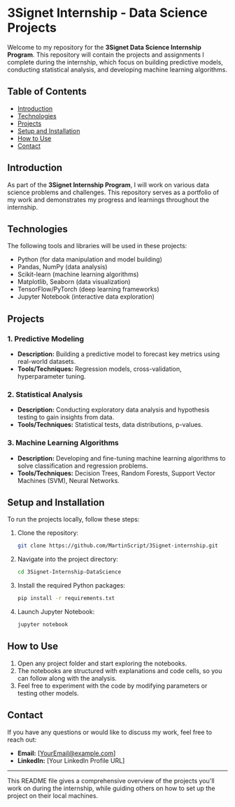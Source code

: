 # 3Signet Internship - Data Science Projects

Welcome to my repository for the **3Signet Data Science Internship Program**. This repository will contain the projects and assignments I complete during the internship, which focus on building predictive models, conducting statistical analysis, and developing machine learning algorithms.

## Table of Contents
- [Introduction](#introduction)
- [Technologies](#technologies)
- [Projects](#projects)
- [Setup and Installation](#setup-and-installation)
- [How to Use](#how-to-use)
- [Contact](#contact)

## Introduction
As part of the **3Signet Internship Program**, I will work on various data science problems and challenges. This repository serves as a portfolio of my work and demonstrates my progress and learnings throughout the internship.

## Technologies
The following tools and libraries will be used in these projects:
- Python (for data manipulation and model building)
- Pandas, NumPy (data analysis)
- Scikit-learn (machine learning algorithms)
- Matplotlib, Seaborn (data visualization)
- TensorFlow/PyTorch (deep learning frameworks)
- Jupyter Notebook (interactive data exploration)

## Projects

### 1. Predictive Modeling
- **Description:** Building a predictive model to forecast key metrics using real-world datasets.
- **Tools/Techniques:** Regression models, cross-validation, hyperparameter tuning.

### 2. Statistical Analysis
- **Description:** Conducting exploratory data analysis and hypothesis testing to gain insights from data.
- **Tools/Techniques:** Statistical tests, data distributions, p-values.

### 3. Machine Learning Algorithms
- **Description:** Developing and fine-tuning machine learning algorithms to solve classification and regression problems.
- **Tools/Techniques:** Decision Trees, Random Forests, Support Vector Machines (SVM), Neural Networks.

## Setup and Installation

To run the projects locally, follow these steps:

1. Clone the repository:
   ```bash
   git clone https://github.com/MartinScript/3Signet-internship.git
   ```

2. Navigate into the project directory:
   ```bash
   cd 3Signet-Internship-DataScience
   ```

3. Install the required Python packages:
   ```bash
   pip install -r requirements.txt
   ```

4. Launch Jupyter Notebook:
   ```bash
   jupyter notebook
   ```

## How to Use
1. Open any project folder and start exploring the notebooks.
2. The notebooks are structured with explanations and code cells, so you can follow along with the analysis.
3. Feel free to experiment with the code by modifying parameters or testing other models.

## Contact
If you have any questions or would like to discuss my work, feel free to reach out:

- **Email:** [YourEmail@example.com]
- **LinkedIn:** [Your LinkedIn Profile URL]

---

This README file gives a comprehensive overview of the projects you'll work on during the internship, while guiding others on how to set up the project on their local machines.